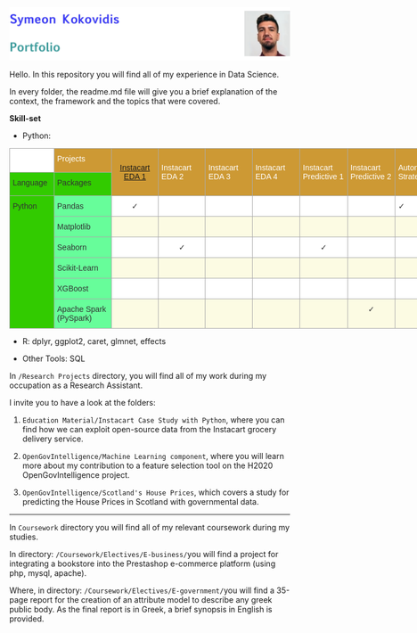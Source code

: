 ![ID banner](id_banner.jpg)

Hello. In this repository you will find all of my experience in Data Science.

In every folder, the readme.md file will give you a brief explanation of the context, the framework and the topics that were covered.

**Skill-set**  

* Python: 
<style type="text/css">
.tg  {border-collapse:collapse;border-color:#aaa;border-spacing:0;}
.tg td{background-color:#fff;border-color:#aaa;border-style:solid;border-width:1px;color:#333;
  font-family:Arial, sans-serif;font-size:14px;overflow:hidden;padding:10px 5px;word-break:normal;}
.tg th{background-color:#f38630;border-color:#aaa;border-style:solid;border-width:1px;color:#fff;
  font-family:Arial, sans-serif;font-size:14px;font-weight:normal;overflow:hidden;padding:10px 5px;word-break:normal;}
.tg .tg-fef0{background-color:#cd9934;text-align:center;vertical-align:middle}
.tg .tg-ycr8{background-color:#ffffff;text-align:left;vertical-align:top}
.tg .tg-t2jn{background-color:#32cb00;text-align:left;vertical-align:top}
.tg .tg-1o19{background-color:#67fd9a;text-align:left;vertical-align:top}
.tg .tg-emdq{background-color:#cd9934;text-align:left;vertical-align:top}
.tg .tg-mk0i{background-color:#cd9934;text-align:left;vertical-align:middle}
.tg .tg-fd62{background-color:#32cb00;text-align:left;vertical-align:top}
.tg .tg-nrix{text-align:center;vertical-align:middle}
.tg .tg-0lax{text-align:left;vertical-align:top}
.tg .tg-ty86{background-color:#67fd9a;text-align:left;vertical-align:top}
.tg .tg-pnt8{background-color:#FCFBE3;text-align:center;vertical-align:middle}
.tg .tg-dg7a{background-color:#FCFBE3;text-align:left;vertical-align:top}
.tg .tg-yq6s{background-color:#FCFBE3;text-align:center;vertical-align:top}
</style>
<table class="tg" style="undefined;table-layout: fixed; width: 1292px">
<colgroup>
<col style="width: 80px">
<col style="width: 104px">
<col style="width: 85px">
<col style="width: 85px">
<col style="width: 85px">
<col style="width: 86px">
<col style="width: 86px">
<col style="width: 86px">
<col style="width: 111px">
<col style="width: 111px">
<col style="width: 111px">
<col style="width: 111px">
<col style="width: 151px">
</colgroup>
<thead>
  <tr>
    <th class="tg-ycr8">﻿</th>
    <th class="tg-emdq">Projects</th>
    <th class="tg-fef0" rowspan="2"><a href="https://github.com/kokovidis/portfolio/tree/master/Research%20Projects/Educational%20Material/Instacart%20Case%20Study%20with%20Python" target="_blank" rel="noopener noreferrer">Instacart</a><br><a href="https://github.com/kokovidis/portfolio/tree/master/Research%20Projects/Educational%20Material/Instacart%20Case%20Study%20with%20Python" target="_blank" rel="noopener noreferrer">EDA 1</a></th>
    <th class="tg-mk0i" rowspan="2">Instacart<br>EDA 2</th>
    <th class="tg-mk0i" rowspan="2">Instacart<br>EDA 3</th>
    <th class="tg-mk0i" rowspan="2">Instacart<br>EDA 4</th>
    <th class="tg-mk0i" rowspan="2">Instacart<br>Predictive 1</th>
    <th class="tg-mk0i" rowspan="2">Instacart<br>Predictive 2</th>
    <th class="tg-mk0i" rowspan="2">Automobile <br>Strategy Report</th>
    <th class="tg-mk0i" rowspan="2">Employee<br>Attrition</th>
    <th class="tg-mk0i" rowspan="2">Movie <br>Recommendation <br>Systems</th>
    <th class="tg-mk0i" rowspan="2">Labelling <br>Yelp Restaurant <br>Reviews<br></th>
    <th class="tg-mk0i" rowspan="2">Spotify Sreaming Data<br></th>
  </tr>
  <tr>
    <td class="tg-t2jn">Language</td>
    <td class="tg-t2jn">Packages</td>
  </tr>
</thead>
<tbody>
  <tr>
    <td class="tg-fd62" rowspan="6">Python</td>
    <td class="tg-1o19">Pandas</td>
    <td class="tg-nrix">✓</td>
    <td class="tg-nrix"></td>
    <td class="tg-nrix"></td>
    <td class="tg-nrix"></td>
    <td class="tg-nrix"></td>
    <td class="tg-nrix"></td>
    <td class="tg-0lax">✓</td>
    <td class="tg-0lax"></td>
    <td class="tg-0lax"></td>
    <td class="tg-0lax"></td>
    <td class="tg-0lax"></td>
  </tr>
  <tr>
    <td class="tg-ty86">Matplotlib</td>
    <td class="tg-pnt8"></td>
    <td class="tg-pnt8"></td>
    <td class="tg-pnt8"></td>
    <td class="tg-pnt8"></td>
    <td class="tg-pnt8"></td>
    <td class="tg-pnt8"></td>
    <td class="tg-dg7a"></td>
    <td class="tg-dg7a"></td>
    <td class="tg-dg7a"></td>
    <td class="tg-dg7a"></td>
    <td class="tg-dg7a"></td>
  </tr>
  <tr>
    <td class="tg-1o19">Seaborn</td>
    <td class="tg-nrix"></td>
    <td class="tg-nrix">✓</td>
    <td class="tg-nrix"></td>
    <td class="tg-nrix"></td>
    <td class="tg-nrix">✓</td>
    <td class="tg-nrix"></td>
    <td class="tg-0lax"></td>
    <td class="tg-0lax"></td>
    <td class="tg-0lax"></td>
    <td class="tg-0lax"></td>
    <td class="tg-0lax"></td>
  </tr>
  <tr>
    <td class="tg-ty86">Scikit-Learn</td>
    <td class="tg-pnt8"></td>
    <td class="tg-pnt8"></td>
    <td class="tg-pnt8"></td>
    <td class="tg-pnt8"></td>
    <td class="tg-pnt8"></td>
    <td class="tg-pnt8"></td>
    <td class="tg-dg7a"></td>
    <td class="tg-dg7a"></td>
    <td class="tg-dg7a"></td>
    <td class="tg-dg7a"></td>
    <td class="tg-dg7a"></td>
  </tr>
  <tr>
    <td class="tg-1o19">XGBoost</td>
    <td class="tg-nrix"></td>
    <td class="tg-nrix"></td>
    <td class="tg-nrix"></td>
    <td class="tg-nrix"></td>
    <td class="tg-nrix"></td>
    <td class="tg-nrix"></td>
    <td class="tg-0lax"></td>
    <td class="tg-0lax"></td>
    <td class="tg-0lax"></td>
    <td class="tg-0lax"></td>
    <td class="tg-0lax"></td>
  </tr>
  <tr>
    <td class="tg-ty86">Apache Spark<br>(PySpark)</td>
    <td class="tg-yq6s"></td>
    <td class="tg-yq6s"></td>
    <td class="tg-yq6s"></td>
    <td class="tg-yq6s"></td>
    <td class="tg-yq6s"></td>
    <td class="tg-yq6s">✓</td>
    <td class="tg-dg7a"></td>
    <td class="tg-dg7a"></td>
    <td class="tg-dg7a"></td>
    <td class="tg-dg7a"></td>
    <td class="tg-dg7a"></td>
  </tr>
</tbody>
</table>


* R: dplyr, ggplot2, caret, glmnet, effects


* Other Tools: SQL

In `/Research Projects` directory, you will find all of my work during my occupation as a Research Assistant. 

I invite you to have a look at the folders:  

1. `Education Material/Instacart Case Study with Python`, where you can find how we can exploit open-source data from the Instacart grocery delivery service.

2. `OpenGovIntelligence/Machine Learning component`, where you will learn more about my contribution to a feature selection tool on the H2020 OpenGovIntelligence project.

3. `OpenGovIntelligence/Scotland's House Prices`, which covers a study for predicting the House Prices in Scotland with governmental data.


<hr> </hr>

In `Coursework` directory you will find all of my relevant coursework during my studies. 


In directory:
`/Coursework/Electives/E-business/`you will find a project for integrating a bookstore into the Prestashop e-commerce platform (using php, mysql, apache).


Where, in directory:
`/Coursework/Electives/E-government/`you will find a 35-page report for the creation of an attribute model to describe any greek public body. As the final report is in Greek, a brief synopsis in English is provided.